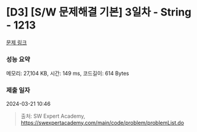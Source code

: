 # [D3] [S/W 문제해결 기본] 3일차 - String - 1213 

[문제 링크](https://swexpertacademy.com/main/code/problem/problemDetail.do?contestProbId=AV14P0c6AAUCFAYi) 

### 성능 요약

메모리: 27,104 KB, 시간: 149 ms, 코드길이: 614 Bytes

### 제출 일자

2024-03-21 10:46



> 출처: SW Expert Academy, https://swexpertacademy.com/main/code/problem/problemList.do